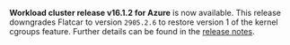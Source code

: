 **Workload cluster release v16.1.2 for Azure** is now available. This release downgrades Flatcar to version `2905.2.6` to restore version 1 of the kernel cgroups feature. Further details can be found in the [release notes](https://docs.giantswarm.io/changes/workload-cluster-releases-azure/releases/azure-v16.1.2/).
